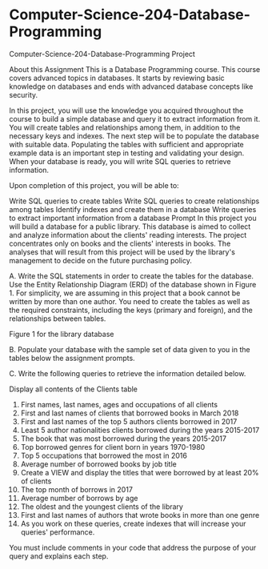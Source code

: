 # Computer-Science-204-Database-Programming
Computer-Science-204-Database-Programming Project


About this Assignment
This is a Database Programming course. This course covers advanced topics in databases. It starts by reviewing basic knowledge on databases and ends with advanced database concepts like security.

In this project, you will use the knowledge you acquired throughout the course to build a simple database and query it to extract information from it. You will create tables and relationships among them, in addition to the necessary keys and indexes. The next step will be to populate the database with suitable data. Populating the tables with sufficient and appropriate example data is an important step in testing and validating your design. When your database is ready, you will write SQL queries to retrieve information.

Upon completion of this project, you will be able to:

Write SQL queries to create tables
Write SQL queries to create relationships among tables
Identify indexes and create them in a database
Write queries to extract important information from a database
Prompt
In this project you will build a database for a public library. This database is aimed to collect and analyze information about the clients' reading interests. The project concentrates only on books and the clients' interests in books. The analyses that will result from this project will be used by the library's management to decide on the future purchasing policy.

A. Write the SQL statements in order to create the tables for the database. Use the Entity Relationship Diagram (ERD) of the database shown in Figure 1. For simplicity, we are assuming in this project that a book cannot be written by more than one author. You need to create the tables as well as the required constraints, including the keys (primary and foreign), and the relationships between tables.

Figure 1 for the library database

B. Populate your database with the sample set of data given to you in the tables below the assignment prompts.

C. Write the following queries to retrieve the information detailed below.

Display all contents of the Clients table
1. First names, last names, ages and occupations of all clients
2. First and last names of clients that borrowed books in March 2018
3. First and last names of the top 5 authors clients borrowed in 2017
4. Least 5 author nationalities clients borrowed during the years 2015-2017
5. The book that was most borrowed during the years 2015-2017
6. Top borrowed genres for client born in years 1970-1980
7. Top 5 occupations that borrowed the most in 2016
8. Average number of borrowed books by job title
9. Create a VIEW and display the titles that were borrowed by at least 20% of clients
10. The top month of borrows in 2017
11. Average number of borrows by age
12. The oldest and the youngest clients of the library
13. First and last names of authors that wrote books in more than one genre
14. As you work on these queries, create indexes that will increase your queries' performance.

You must include comments in your code that address the purpose of your query and explains each step.
